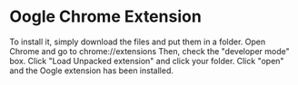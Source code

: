 # Oogle Chrome Extension
To install it, simply download the files and put them in a folder. Open Chrome and go to chrome://extensions Then, check the "developer mode" box. Click "Load Unpacked extension" and click your folder. Click "open" and the Oogle extension has been installed.

